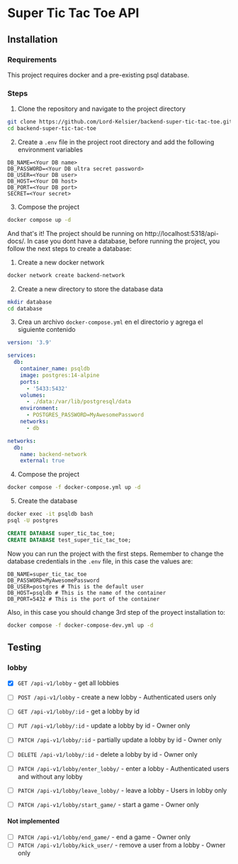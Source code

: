 # Super Tic Tac Toe API

## Installation

### Requirements

This project requires docker and a pre-existing psql database.

### Steps

1. Clone the repository and navigate to the project directory

  ```bash
  git clone https://github.com/Lord-Kelsier/backend-super-tic-tac-toe.git
  cd backend-super-tic-tac-toe
  ```

2. Create a `.env` file in the project root directory and add the following environment variables

  ```env
  DB_NAME=<Your DB name>
  DB_PASSWORD=<Your DB ultra secret password>
  DB_USER=<Your DB user>
  DB_HOST=<Your DB host>
  DB_PORT=<Your DB port>
  SECRET=<Your secret>
  ```

3. Compose the project

  ```bash
  docker compose up -d
  ```

And that's it! The project should be running on http://localhost:5318/api-docs/. In case you dont have a database, before running the project, you follow the next steps to create a database:

1. Create a new docker network

```bash
docker network create backend-network
```

2. Create a new directory to store the database data

```bash
mkdir database
cd database
```

3. Crea un archivo `docker-compose.yml` en el directorio y agrega el siguiente contenido

```yml
version: '3.9'

services:
  db:
    container_name: psqldb
    image: postgres:14-alpine
    ports:
      - '5433:5432'
    volumes:
      - ./data:/var/lib/postgresql/data
    environment:
      - POSTGRES_PASSWORD=MyAwesomePassword
    networks:
      - db

networks:
  db:
    name: backend-network
    external: true
```

4. Compose the project

```bash
docker compose -f docker-compose.yml up -d
```

5. Create the database

```bash
docker exec -it psqldb bash
psql -U postgres
```

```sql
CREATE DATABASE super_tic_tac_toe;
CREATE DATABASE test_super_tic_tac_toe;
```

Now you can run the project with the first steps.
Remember to change the database credentials in the `.env` file, in this case the values are:

```env
DB_NAME=super_tic_tac_toe
DB_PASSWORD=MyAwesomePassword
DB_USER=postgres # This is the default user
DB_HOST=psqldb # This is the name of the container
DB_PORT=5432 # This is the port of the container
```

Also, in this case you should change 3rd step of the proyect installation to:

```bash
docker compose -f docker-compose-dev.yml up -d
```

## Testing

### lobby

- [x] `GET /api-v1/lobby` - get all lobbies
- [ ] `POST /api-v1/lobby` - create a new lobby - Authenticated users only
- [ ] `GET /api-v1/lobby/:id` - get a lobby by id
- [ ] `PUT /api-v1/lobby/:id` - update a lobby by id - Owner only
- [ ] `PATCH /api-v1/lobby/:id` - partially update a lobby by id - Owner only
- [ ] `DELETE /api-v1/lobby/:id` - delete a lobby by id - Owner only

- [ ] `PATCH /api-v1/lobby/enter_lobby/` - enter a lobby - Authenticated users and without any lobby
- [ ] `PATCH /api-v1/lobby/leave_lobby/` - leave a lobby - Users in lobby only
- [ ] `PATCH /api-v1/lobby/start_game/` - start a game - Owner only

#### Not implemented

- [ ] `PATCH /api-v1/lobby/end_game/` - end a game - Owner only
- [ ] `PATCH /api-v1/lobby/kick_user/` - remove a user from a lobby - Owner only